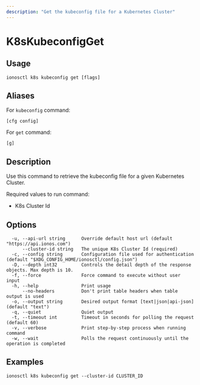 ```yaml
---
description: "Get the kubeconfig file for a Kubernetes Cluster"
---
```


# K8sKubeconfigGet

## Usage

```text
ionosctl k8s kubeconfig get [flags]
```

## Aliases

For `kubeconfig` command:

```text
[cfg config]
```

For `get` command:

```text
[g]
```

## Description

Use this command to retrieve the kubeconfig file for a given Kubernetes Cluster.

Required values to run command:

* K8s Cluster Id

## Options

```text
  -u, --api-url string      Override default host url (default "https://api.ionos.com")
      --cluster-id string   The unique K8s Cluster Id (required)
  -c, --config string       Configuration file used for authentication (default "$XDG_CONFIG_HOME/ionosctl/config.json")
  -D, --depth int32         Controls the detail depth of the response objects. Max depth is 10.
  -f, --force               Force command to execute without user input
  -h, --help                Print usage
      --no-headers          Don't print table headers when table output is used
  -o, --output string       Desired output format [text|json|api-json] (default "text")
  -q, --quiet               Quiet output
  -t, --timeout int         Timeout in seconds for polling the request (default 60)
  -v, --verbose             Print step-by-step process when running command
  -w, --wait                Polls the request continuously until the operation is completed 
```

## Examples

```text
ionosctl k8s kubeconfig get --cluster-id CLUSTER_ID
```

